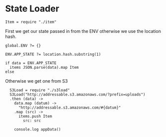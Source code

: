 State Loader
============

    Item = require "./item"

First we get our state passed in from the ENV otherwise we use the location hash.

    global.ENV ?= {}

    ENV.APP_STATE ?= location.hash.substring(1)

    if data = ENV.APP_STATE
      items JSON.parse(data).map Item
    else
      

Otherwise we get one from S3

      S3Load = require "./s3load"
      S3Load("http://addressable.s3.amazonaws.com/?prefix=uploads")
      .then (data) ->
        data.map (datum) ->
          "http://addressable.s3.amazonaws.com/#{datum}"
        .map (src) ->
          items.push Item
            src: src
  
        console.log appData()
